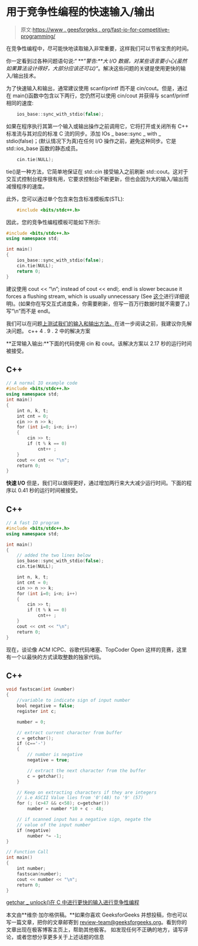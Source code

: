 # 用于竞争性编程的快速输入/输出

> 原文:[https://www . geesforgeks . org/fast-io-for-competitive-programming/](https://www.geeksforgeeks.org/fast-io-for-competitive-programming/)

在竞争性编程中，尽可能快地读取输入非常重要，这样我们可以节省宝贵的时间。

你一定看到过各种问题语句说:“ ***”警告:**大 I/O 数据，对某些语言要小心(虽然如果算法设计得好，大部分应该还可以)“*。解决这些问题的关键是使用更快的输入/输出技术。

为了快速输入和输出，通常建议使用 scanf/printf 而不是 cin/cout。但是，通过在 main()函数中包含以下两行，您仍然可以使用 cin/cout 并获得与 scanf/printf 相同的速度:

```cpp
    ios_base::sync_with_stdio(false);
```

如果在程序执行其第一个输入或输出操作之前调用它，它将打开或关闭所有 C++ 标准流与其对应的标准 C 流的同步。添加 IOs _ base::sync _ with _ stdio(false)；(默认情况下为真)在任何 I/O 操作之前，避免这种同步。它是 std::ios_base 函数的静态成员。

```cpp
    cin.tie(NULL);
```

tie()是一种方法，它简单地保证在 std::cin 接受输入之前刷新 std::cout。这对于交互式控制台程序很有用，它要求控制台不断更新，但也会因为大的输入/输出而减慢程序的速度。

此外，您可以通过单个包含来包含标准模板库(STL):

```cpp
    #include <bits/stdc++.h>
```

因此，您的竞争性编程模板可能如下所示:

```cpp
#include <bits/stdc++.h>
using namespace std;

int main()
{
    ios_base::sync_with_stdio(false);
    cin.tie(NULL);
    return 0;
}
```

建议使用 cout << “\n”; instead of cout << endl;. endl is slower because it forces a flushing stream, which is usually unnecessary (See [这个](https://www.geeksforgeeks.org/endl-vs-n/)进行详细说明)。(如果你在写交互式进度条，你需要刷新，但写一百万行数据时就不需要了。)写“\n”而不是 endl。

我们可以在问题[上测试我们的输入和输出方法。](http://www.spoj.com/problems/INTEST/)在进一步阅读之前，我建议你先解决问题。
c++ 4 . 9 . 2 中的解决方案

**正常输入输出:**下面的代码使用 cin 和 cout。该解决方案以 2.17 秒的运行时间被接受。

## C++

```cpp
// A normal IO example code
#include <bits/stdc++.h>
using namespace std;
int main()
{
    int n, k, t;
    int cnt = 0;
    cin >> n >> k;
    for (int i=0; i<n; i++)
    {
        cin >> t;
        if (t % k == 0)
            cnt++ ;
    }
    cout << cnt << "\n";
    return 0;
}
```

**快速 I/O** 但是，我们可以做得更好，通过增加两行来大大减少运行时间。下面的程序以 0.41 秒的运行时间被接受。

## C++

```cpp
// A fast IO program
#include <bits/stdc++.h>
using namespace std;

int main()
{
    // added the two lines below
    ios_base::sync_with_stdio(false);
    cin.tie(NULL);  

    int n, k, t;
    int cnt = 0;
    cin >> n >> k;
    for (int i=0; i<n; i++)
    {
        cin >> t;
        if (t % k == 0)
            cnt++ ;
    }
    cout << cnt << "\n";
    return 0;
}
```

现在，谈论像 ACM ICPC、谷歌代码堵塞、TopCoder Open 这样的竞赛，这里有一个以最快的方式读取整数的独家代码。

## C++

```cpp
void fastscan(int &number)
{
    //variable to indicate sign of input number
    bool negative = false;
    register int c;

    number = 0;

    // extract current character from buffer
    c = getchar();
    if (c=='-')
    {
        // number is negative
        negative = true;

        // extract the next character from the buffer
        c = getchar();
    }

    // Keep on extracting characters if they are integers
    // i.e ASCII Value lies from '0'(48) to '9' (57)
    for (; (c>47 && c<58); c=getchar())
        number = number *10 + c - 48;

    // if scanned input has a negative sign, negate the
    // value of the input number
    if (negative)
        number *= -1;
}

// Function Call
int main()
{
    int number;
    fastscan(number);
    cout << number << "\n";
    return 0;
}
```

[getchar _ unlock()在 C 中进行更快的输入进行竞争性编程](https://www.geeksforgeeks.org/getchar_unlocked-faster-input-cc-competitive-programming/)

本文由**维奈·加尔格供稿。**如果你喜欢 GeeksforGeeks 并想投稿，你也可以写一篇文章，把你的文章邮寄到 review-team@geeksforgeeks.org。看到你的文章出现在极客博客主页上，帮助其他极客。
如发现任何不正确的地方，请写评论，或者您想分享更多关于上述话题的信息